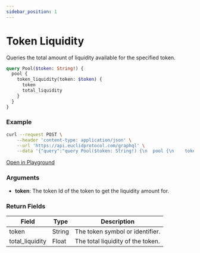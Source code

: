 ```yaml
---
sidebar_position: 1
---
```


# Token Liquidity

Queries the total amount of liquidity available for the specified token.

```graphql
query Pool($token: String!) {
  pool {
    token_liquidity(token: $token) {
      token
      total_liquidity
    }
  }
}
```

### Example

```bash
curl --request POST \
    --header 'content-type: application/json' \
    --url 'https://api.euclidprotocol.com/graphql' \
    --data '{"query":"query Pool($token: String!) {\n  pool {\n    token_liquidity(token: $token) {\n      token\n      total_liquidity\n    }\n  }\n}","variables":{"token":"usdt"}}'
```

[Open in Playground](https://api.euclidprotocol.com?explorerURLState=N4IgJg9gxgrgtgUwHYBcQC4QEcYIE4CeABAAoQQA2AFACQoQDWy6RAyingJZIDmAhAEoiwADpIiRAA7kKwsRIn0mSAPoVOOTmE4oCVJcyJ1GyIaPELFJpPMtF6KAIYU1GmFp0FbEgL62-SD4gADQgAG6OXI4ARhQIAM4YIOYSIiAGNhhEaTDxYChpYkE%2BQA)

### Arguments

- **token**: The token Id of the token to get the liquidity amount for.


### Return Fields

| Field            | Type   | Description                       |
|------------------|--------|-----------------------------------|
| token            | String | The token symbol or identifier.   |
| total_liquidity  | Float  | The total liquidity of the token. |


